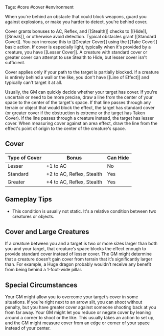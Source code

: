Tags: #core #cover #environment 

When you're behind an obstacle that could block weapons, guard you against explosions, or make you harder to detect, you're behind cover. 

Cover grants bonuses to AC, Reflex, and [[Stealth]] checks to [[Hide]], [[Sneak]], or otherwise avoid detection. Typical obstacles grant [[Standard Cover]].  You can increase this to [[Greater Cover]] using the [[Take Cover]] basic action. If cover is especially light, typically when it's provided by a creature, you have [[Lesser Cover]]. A creature with standard cover or greater cover can attempt to use Stealth to Hide, but lesser cover isn't sufficient.

Cover applies only if your path to the target is partially blocked. If a creature is entirely behind a wall or the like, you don't have [[Line of Effect]] and typically can't target it at all.  

Usually, the GM can quickly decide whether your target has cover. If you're uncertain or need to be more precise, draw a line from the center of your space to the center of the target's space. If that line passes through any terrain or object that would block the effect, the target has standard cover (or greater cover if the obstruction is extreme or the target has Taken Cover). If the line passes through a creature instead, the target has lesser cover. When measuring cover against an area effect, draw the line from the effect's point of origin to the center of the creature's space. 

## Cover

| **Type of Cover** | **Bonus**                 | **Can Hide** |
| ----------------- | ------------------------- | ------------ |
| Lesser            | +1 to AC                  | No           |
| Standard          | +2 to AC, Reflex, Stealth | Yes          |
| Greater           | +4 to AC, Reflex, Stealth | Yes          |

## Gameplay Tips

- This condition is usually not static. It's a relative condition between two creatures or objects.

## Cover and Large Creatures

If a creature between you and a target is two or more sizes larger than both you and your target, that creature’s space blocks the effect enough to provide standard cover instead of lesser cover. The GM might determine that a creature doesn’t gain cover from terrain that it’s significantly larger than. For example, a Huge dragon probably wouldn’t receive any benefit from being behind a 1-foot-wide pillar.  

## Special Circumstances

Your GM might allow you to overcome your target’s cover in some situations. If you’re right next to an arrow slit, you can shoot without penalty, but you have greater cover against someone shooting back at you from far away. Your GM might let you reduce or negate cover by leaning around a corner to shoot or the like. This usually takes an action to set up, and the GM might measure cover from an edge or corner of your space instead of your center.